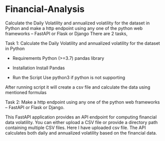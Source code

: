 # Financial-Analysis
Calculate the Daily Volatility and annualized volatility for the dataset in Python and make a http endpoint using any one of the python web frameworks – FastAPI or Flask or Django
There are 2 tasks,

Task 1: Calculate the Daily Volatility and annualized volatility for the dataset in Python
 - Requirements
  Python (>=3.7)
  pandas library

 - Installation
  Install Pandas 

 - Run the Script
  Use python3 if python is not supporting

 After running script it will create a csv file and calculate the data using mentioned formulas

 Task 2: Make a http endpoint using any one of the python web frameworks – FastAPI or Flask or Django.

 This FastAPI application provides an API endpoint for computing financial data volatility. You can either upload a CSV file or provide a directory path containing multiple CSV files. Here I have uploaded csv file. The API calculates both daily and annualized volatility based on the financial data.
